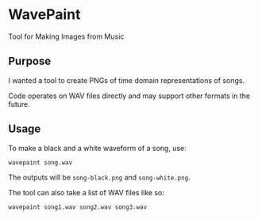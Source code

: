 # WavePaint
Tool for Making Images from Music

## Purpose
I wanted a tool to create PNGs of time domain representations of songs.

Code operates on WAV files directly and may support other formats
in the future.

## Usage
To make a black and a white waveform of a song, use:

```wavepaint song.wav```

The outputs will be `song-black.png` and `song-white.png`.

The tool can also take a list of WAV files like so:

```wavepaint song1.wav song2.wav song3.wav```

